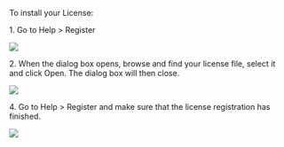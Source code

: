 <!--
title: "How to install your license file - ServiceInsight"
tags: ""
summary: "To install your License:"
-->

To install your License:

​1. Go to Help \> Register

[![](https://liveparticularwebstr.blob.core.windows.net/media/Default/images/documentation/001.png)](https://liveparticularwebstr.blob.core.windows.net/media/Default/images/documentation/001.png)

​2. When the dialog box opens, browse and find your license file, select it and click Open. The dialog box will then close.

[![](https://liveparticularwebstr.blob.core.windows.net/media/Default/images/documentation/002.png)](https://liveparticularwebstr.blob.core.windows.net/media/Default/images/documentation/002.png)

​4. Go to Help \> Register and make sure that the license registration has finished.

[![](https://liveparticularwebstr.blob.core.windows.net/media/Default/images/documentation/003.png)](https://liveparticularwebstr.blob.core.windows.net/media/Default/images/documentation/003.png)

